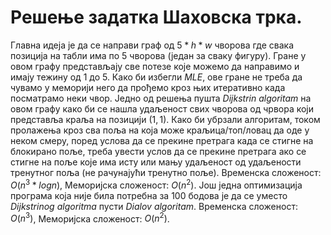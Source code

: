 # Решење задатка Шаховска трка.

Главна идеја је да се направи граф од $5*h*w$  чворова где свака позиција на табли има по 5 чворова (један за сваку фигуру). Гране у овом графу представљају све потезе које можемо да направимо и имају тежину од 1 до 5. Како би избегли $MLE$, ове гране не треба да чувамо у меморији него да прођемо кроз њих итеративно када посматрамо неки чвор.
Једно од решења пушта $Dijkstrin~algoritam$ на овом графу како би се нашла удаљеност свих чворова од чрвора који представља краља на позицији $(1,1)$. 
Како би убрзали алгоритам, током пролажења кроз сва поља на која може краљица/топ/ловац да оде у неком смеру, поред услова да се прекине претрага када се стигне на блокирано поље, треба увести услов да се прекине претрага ако се стигне на поље које има исту или мању удаљеност од удаљености тренутног поља (не рачунајући тренутно поље).
Временска сложеност: $O(n^3 * log n)$, Меморијска сложеност: $O(n^2)$.
Још једна оптимизација програма која није била потребна за $100$ бодова је да се уместо $Dijkstrinog~algoritma$ пусти $Dialov~algoritam$.
Временска сложеност: $O(n^3)$, Меморијска сложеност: $O(n^2)$.